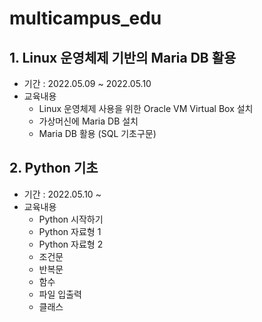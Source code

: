 # multicampus_edu

## 1. Linux 운영체제 기반의 Maria DB 활용
- 기간 : 2022.05.09 ~ 2022.05.10
- 교육내용
  - Linux 운영체제 사용을 위한 Oracle VM Virtual Box 설치
  - 가상머신에 Maria DB 설치
  - Maria DB 활용 (SQL 기초구문)
## 2. Python 기초
- 기간 : 2022.05.10 ~ 
- 교육내용 
  - Python 시작하기
  - Python 자료형 1
  - Python 자료형 2
  - 조건문
  - 반복문
  - 함수
  - 파일 입출력
  - 클래스
